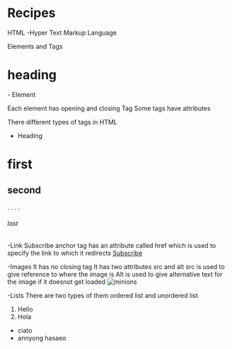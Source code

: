 # Recipes


HTML -Hyper Text Markup Language


Elements and Tags

<h1>heading</h1>  -  Element

Each element has opening and closing Tag 
Some tags have attributes

There different types of tags in HTML

- Heading
 <h1>first</h1>
 <h2>second</h2>
 .
 .
 .
 .
 <h6>last</h6>

 -Link
 <a>Subscribe</a>
 anchor tag has an attribute called href which is used to specify the link to which it redirects
 <a href="www.google.com">Subscribe</a>

 -Images
 It has no closing tag
 It has two attributes src and alt
 src is used to give reference to where the image is
 Alt is used to give alternative text for the image if it doesnot get loaded
 <img src="minions" alt="minions">

 -Lists
 There are two types of them ordered list and unordered list
 <ol>
  <li>Hello</li>
  <li>Hola</li>
 </ol>
 <ul>
   <li>ciato</li>
   <li>annyong hasaeo</li>
 </ul>